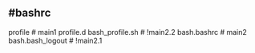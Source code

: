 #bashrc
---
  profile            # main1
  profile.d
    bash_profile.sh  # !main2.2
  bash.bashrc        # main2
  bash.bash_logout   # !main2.1

